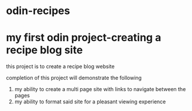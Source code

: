# odin-recipes
<h1>my first odin project-creating a recipe blog site</h1>
<p>this project is to create a recipe blog website</p>
<p>completion of this project will demonstrate the following <ol><li>my ability to create a multi page site with links to navigate between the pages <li>my ability to format said site for a pleasant viewing experience</p>
